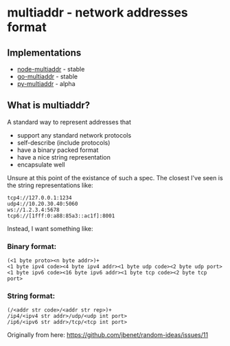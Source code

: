 # multiaddr - network addresses format


## Implementations

- [node-multiaddr](https://github.com/jbenet/node-multiaddr) - stable
- [go-multiaddr](https://github.com/jbenet/go-multiaddr) - stable
- [py-multiaddr](https://github.com/sbuss/py-multiaddr) - alpha


## What is multiaddr?

A standard way to represent addresses that

- support any standard network protocols
- self-describe (include protocols)
- have a binary packed format
- have a nice string representation
- encapsulate well

Unsure at this point of the existance of such a spec. The closest I've seen is the string representations like:

```
tcp4://127.0.0.1:1234
udp4://10.20.30.40:5060
ws://1.2.3.4:5678
tcp6://[1fff:0:a88:85a3::ac1f]:8001
```

Instead, I want something like:

### Binary format:

```
(<1 byte proto><n byte addr>)+
<1 byte ipv4 code><4 byte ipv4 addr><1 byte udp code><2 byte udp port>
<1 byte ipv6 code><16 byte ipv6 addr><1 byte tcp code><2 byte tcp port>
```

### String format:

```
(/<addr str code>/<addr str rep>)+
/ip4/<ipv4 str addr>/udp/<udp int port>
/ip6/<ipv6 str addr>/tcp/<tcp int port>
```

Originally from here:
https://github.com/jbenet/random-ideas/issues/11

